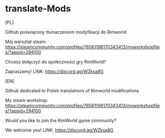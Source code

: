 # translate-Mods
[PL]

Github poświęcony tłumaczeniom modyfikacji do Rimworld

Mój warsztat steam: https://steamcommunity.com/profiles/76561198170343413/myworkshopfiles/?appid=294100

Chcesz dołączyć do społeczności gry RimWorld? 

Zapraszamy! LINK: https://discord.gg/WZksa8G

[EN]

Github dedicated to Polish translations of Rimworld modifications

My steam workshop: https://steamcommunity.com/profiles/76561198170343413/myworkshopfiles/?appid=294100

Would you like to join the RimWorld game community? 

We welcome you! LINK: https://discord.gg/WZksa8G
